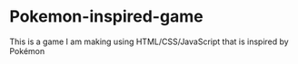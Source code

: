 # Pokemon-inspired-game
This is a game I am making using HTML/CSS/JavaScript that is inspired by Pokémon
